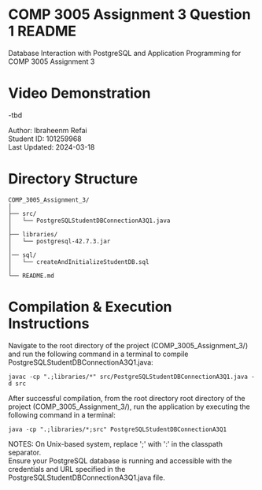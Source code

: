 # COMP 3005 Assignment 3 Question 1 README

Database Interaction with PostgreSQL and Application Programming for COMP 3005 Assignment 3

# Video Demonstration
-tbd

Author: Ibraheenm Refai  
Student ID: 101259968  
Last Updated: 2024-03-18  

# Directory Structure 
```
COMP_3005_Assignment_3/
│
├── src/
│   └── PostgreSQLStudentDBConnectionA3Q1.java
│
├── libraries/
│   └── postgresql-42.7.3.jar
│
│── sql/
│   └── createAndInitializeStudentDB.sql
│
└── README.md
```

# Compilation & Execution Instructions

Navigate to the root directory of the project (COMP_3005_Assignment_3/) and run the following command in a terminal to compile PostgreSQLStudentDBConnectionA3Q1.java:

```
javac -cp ".;libraries/*" src/PostgreSQLStudentDBConnectionA3Q1.java -d src
```

After successful compilation, from the root directory root directory of the project (COMP_3005_Assignment_3/), run the application by executing the following command in a terminal: 

```
java -cp ".;libraries/*;src" PostgreSQLStudentDBConnectionA3Q1
```

NOTES: 
On Unix-based system, replace ';' with ':' in the classpath separator.  
Ensure your PostgreSQL database is running and accessible with the credentials and URL specified in the PostgreSQLStudentDBConnectionA3Q1.java file.  

